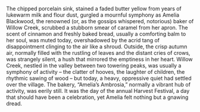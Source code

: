 The chipped porcelain sink, stained a faded butter yellow from years of lukewarm milk and flour dust, gurgled a mournful symphony as Amelia Blackwood, the renowned (or, as the gossips whispered, notorious) baker of Willow Creek, scrubbed a stubborn smear of caramel from her apron.  The scent of cinnamon and freshly baked bread, usually a comforting balm to her soul, was muted today, overshadowed by the acrid tang of disappointment clinging to the air like a shroud.  Outside, the crisp autumn air, normally filled with the rustling of leaves and the distant cries of crows, was strangely silent, a hush that mirrored the emptiness in her heart.  Willow Creek, nestled in the valley between two towering peaks, was usually a symphony of activity – the clatter of hooves, the laughter of children, the rhythmic sawing of wood – but today, a heavy, oppressive quiet had settled over the village.  The bakery, “Amelia’s Ambrosia,” normally a vibrant hub of activity, was eerily still.  It was the day of the annual Harvest Festival, a day that should have been a celebration, yet Amelia felt nothing but a gnawing dread.
